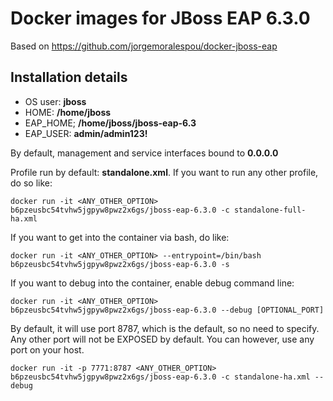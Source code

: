 # Docker images for JBoss EAP 6.3.0
Based on https://github.com/jorgemoralespou/docker-jboss-eap

## Installation details
* OS user: __jboss__
* HOME: __/home/jboss__
* EAP_HOME; __/home/jboss/jboss-eap-6.3__
* EAP_USER: __admin/admin123!__

By default, management and service interfaces bound to __0.0.0.0__

Profile run by default: __standalone.xml__. If you want to run any other profile, do so like:
````
docker run -it <ANY_OTHER_OPTION> b6pzeusbc54tvhw5jgpyw8pwz2x6gs/jboss-eap-6.3.0 -c standalone-full-ha.xml
````

If you want to get into the container via bash, do like:
````
docker run -it <ANY_OTHER_OPTION> --entrypoint=/bin/bash b6pzeusbc54tvhw5jgpyw8pwz2x6gs/jboss-eap-6.3.0 -s
````

If you want to debug into the container, enable debug command line:
````
docker run -it <ANY_OTHER_OPTION> b6pzeusbc54tvhw5jgpyw8pwz2x6gs/jboss-eap-6.3.0 --debug [OPTIONAL_PORT]
````

By default, it will use port 8787, which is the default, so no need to specify. Any other port will not be EXPOSED by default. You can however, use any port on your host.
````
docker run -it -p 7771:8787 <ANY_OTHER_OPTION> b6pzeusbc54tvhw5jgpyw8pwz2x6gs/jboss-eap-6.3.0 -c standalone-ha.xml --debug
````
